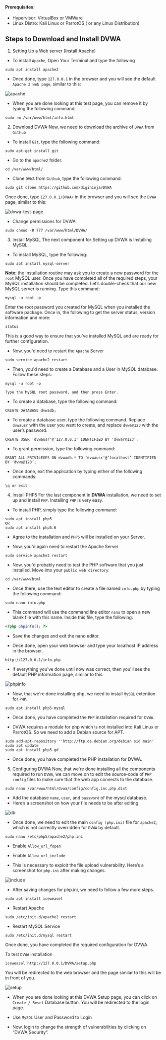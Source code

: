 #### Prerequisites: 
- Hypervisor: VirtualBox or VMWare
- Linux Distro: Kali Linux or ParrotOS ( or any Linux Distribution)


## Steps to Download and Install DVWA
1. Setting Up a Web server (Install Apache)
- To install `Apache`, Open Your Terminal and type the following
```
sudo apt install apache2
```
- Once done, type `127.0.0.1` in the browser and you will see the default `Apache 2 web page`, similar to this:

![apache](https://user-images.githubusercontent.com/87711310/215119060-661771b0-0398-42f8-a697-13e0a2d59b6e.png)


- When you are done looking at this test page, you can remove it by typing the following command:

```
sudo rm /var/www/html/info.html
```


2. Download DVWA
Now, we need to download the archive of `DVWA` from `Github`

- To install `Git`, type the following command:
```
sudo apt-get install git
```

- Go to the `apache2` folder.
```
cd /var/www/html/
```

- Clone `DVWA` from `Github`, type the following command:
```
sudo git clone https://github.com/digininja/DVWA
```

Once done, type `127.0.0.1/DVWA/` in the browser and you will see the `DVWA` page, similar to this:

![dvwa-test-page](https://user-images.githubusercontent.com/87711310/215119068-4d707482-a4d9-4d51-a283-3d6e04a7494e.png)


- Change permissions for DVWA
```
sudo chmod -R 777 /var/www/html/DVWA/
```

3. Install MySQL
The next component for Setting up DVWA is Installing MySQL.

- To install MySQL, type the following:
```
sudo apt install mysql-server
```

__Note__: the installation routine may ask you to create a new password for the `root` MySQL user. Once you have completed all of the required steps, your MySQL installation should be completed. Let’s double-check that our new MySQL server is running. Type this command:
```
mysql -u root -p
```

Enter the root password you created for MySQL when you installed the software package. Once in, the following to get the server status, version information and more:
```
status
```

This is a good way to ensure that you’ve installed MySQL and are ready for further configuration.

- Now, you'd need to restart the `Apache` Server
```
sudo service apache2 restart
```

- Then, you'd need to create a Database and a User in MySQL database. Follow these steps:

```
mysql -u root -p

Type the MySQL root password, and then press Enter.
```

- To create a database, type the following command:
```
CREATE DATABASE dvwadb;
```

- To create a database user, type the following command. Replace `dvwausr` with the user you want to create, and replace `dvwa@123` with the user’s password:
```
CREATE USER 'dvwausr'@'127.0.0.1' IDENTIFIED BY 'dvwar@123';
```

- To grant permission, type the following command:
```
GRANT ALL PRIVILEGES ON dvwadb.* TO ‘dvwausr’@’localhost’ IDENTIFIED BY ‘dvwa@123’;
```

- Once done, exit the application by typing either of the following commands:
```
\q or exit
```

4. Install PHP5
For the last component in __DVWA__ installation, we need to set up and install `PHP`. Installing `PHP` is very easy.

- To install PHP, simply type the following command:
```
sudo apt install php5
OR
sudo apt install php5.6
```

- Agree to the installation and `PHP5` will be installed on your Server.

- Now, you'd again need to restart the Apache Server 
```
sudo service apache2 restart
```

- Now, you'd probably need to test the PHP software that you just installed. Move into your `public web directory`:
```
cd /var/www/html
```
- Once there, use the text editor to create a file named `info.php` by typing the following command:
```
sudo nano info.php
```

- This command will use the command line editor `nano` to open a new blank file with this name. Inside this file, type the following:
```php
<?php phpinfo(); ?>
```
- Save the changes and exit the nano editor.

- Once done, open your web browser and type your localhost IP address in the browser.
```
http://127.0.0.1/info.php
```

- If everything you've done until now was correct, then you'll see the default PHP information page, similar to this:

![phpinfo](https://user-images.githubusercontent.com/87711310/215119213-b282f802-f7b6-4c6d-8470-330865489015.png)

- Now, that we're done installing php, we need to install `MySQL` extention for `PHP`.
```
sudo apt install php5-mysql
```

- Once done, you have completed the `PHP` installation required for `DVWA`.

- DVWA requires a module for php which is not installed into Kali Linux or ParrotOS. So we need to add a Debian source for APT.
```
sudo add-apt-repository ''http://ftp.de.debian.org/debian sid main'
sudo apt update
sudo apt install php5-gd
```

- Once done, you have completed the PHP installation for DVWA.

5. Configuring DVWA
Now, that we're done installing all the components required to run `DVWA`, we can move on to edit the source-code of `PHP config` files to make sure that the web app connects to the database.
```
sudo nano /var/www/html/dvwa/config/config.inc.php.dist
```

- Add the database `name`, `user`, and `password` of the mysql database.
- Here’s a screenshot on how your file needs to be after editing.

![db](https://user-images.githubusercontent.com/87711310/215119033-b9b2cd27-6168-4fc3-b158-1a6b047fd935.png)

- Once done, we need to edit the main `config (php.ini)` file for `apache2`, which is not correctly overridden for `DVWA` by default.
```
sudo nano /etc/php5/apache2/php.ini
```

- Enable `Allow_url_fopen`

- Enable `Allow_url_include`

- This is necessary to exploit the file upload vulnerability. Here’s a screenshot for `php.ini` after making changes.
 
![include](https://user-images.githubusercontent.com/87711310/215119052-a1dd7d1c-aa5a-4cfc-9c4a-0e0759e68d56.png)

- After saving changes for php.ini, we need to follow a few more steps.
```
sudo apt install iceweasel
```

- Restart Apache
```
sudo /etc/init.d/apache2 restart
```

- Restart MySQL Service
```
sudo /etc/init.d/mysql restart
```

Once done, you have completed the required configuration for DVWA.

To test `DVWA` installation

```
iceweasel http://127.0.0.1/DVWA/setup.php
```

You will be redirected to the web browser and the page similar to this will be in front of you.

![setup](https://user-images.githubusercontent.com/87711310/215120308-4b423024-f553-460c-bf15-eacacbda6d24.png)

- When you are done looking at this DVWA Setup page, you can click on `Create / Reset` Database button. You will be redirected to the login page.

- Use `MySQL` User and Password to Login

- Now, login to change the strength of vulnerabilities by clicking on “DVWA Security”.

